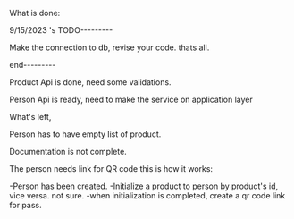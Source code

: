 What is done:

9/15/2023 's TODO---------

Make the connection to db, revise your code.
thats all.




end---------


Product Api is done, need some validations.

Person Api is ready, need to make the service on application layer

What's left, 


Person has to have empty list of product.

Documentation is not complete.

The person needs link for QR code this is how it works:


-Person has been created.
-Initialize a product to person by product's id, vice versa. not sure.
-when initialization is completed, create a qr code link for pass. 